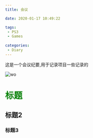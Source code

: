 ```yaml
---
title: 会议

date: 2020-01-17 10:49:22

tags:
 - PS3
 - Games
 
categories:
 - Diary
---
```

这是一个会议纪要,用于记录项目<!--more-->一些记录的
<!--![wo](会议/a.png)-->
![wo](a.png)

# <font color=green>标题</font>
## 标题2
### 标题3
